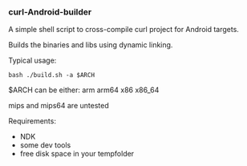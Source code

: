 ### curl-Android-builder

A simple shell script to cross-compile curl project for Android targets.

Builds the binaries and libs using dynamic linking.

Typical usage:
```
bash ./build.sh -a $ARCH
```

$ARCH can be either: arm arm64 x86 x86_64

mips and mips64 are untested

Requirements:
- NDK
- some dev tools
- free disk space in your tempfolder
